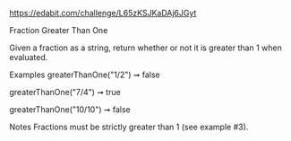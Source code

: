 https://edabit.com/challenge/L65zKSJKaDAj6JGyt

Fraction Greater Than One

Given a fraction as a string, return whether or not it is greater than 1 when evaluated.

Examples
greaterThanOne("1/2") ➞ false

greaterThanOne("7/4") ➞ true

greaterThanOne("10/10") ➞ false

Notes
Fractions must be strictly greater than 1 (see example #3).